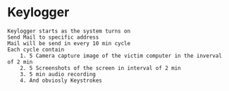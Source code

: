 # Keylogger
	Keylogger starts as the system turns on
 	Send Mail to specific address
	Mail will be send in every 10 min cycle
	Each cycle contain 
		1. 5 Camera capture image of the victim computer in the inverval of 2 min
		2. 5 Screenshots of the screen in interval of 2 min
		3. 5 min audio recording
		4. And obviosly Keystrokes
